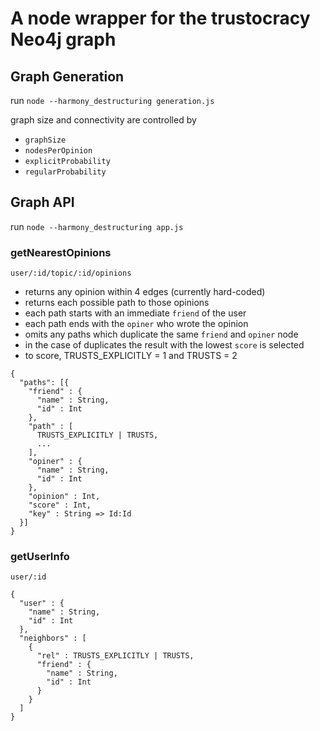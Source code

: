 # A node wrapper for the trustocracy Neo4j graph

## Graph Generation

run `node --harmony_destructuring generation.js`

graph size and connectivity are controlled by
* `graphSize`
* `nodesPerOpinion`
* `explicitProbability`
* `regularProbability`

## Graph API

run `node --harmony_destructuring app.js`

### getNearestOpinions
`user/:id/topic/:id/opinions`

* returns any opinion within 4 edges (currently hard-coded)
* returns each possible path to those opinions
* each path starts with an immediate `friend` of the user
* each path ends with the `opiner` who wrote the opinion
* omits any paths which duplicate the same `friend` and `opiner` node
* in the case of duplicates the result with the lowest `score` is selected
* to score, TRUSTS\_EXPLICITLY = 1 and TRUSTS = 2

```
{
  "paths": [{
    "friend" : {
      "name" : String,
      "id" : Int
    },
    "path" : [
      TRUSTS_EXPLICITLY | TRUSTS,
      ...
    ],
    "opiner" : {
      "name" : String,
      "id" : Int
    },
    "opinion" : Int,
    "score" : Int,
    "key" : String => Id:Id
  }]
}
```

### getUserInfo
`user/:id`

```
{
  "user" : {
    "name" : String,
    "id" : Int
  },
  "neighbors" : [
    {
      "rel" : TRUSTS_EXPLICITLY | TRUSTS,
      "friend" : {
        "name" : String,
        "id" : Int
      }
    }
  ]
}
```
